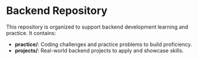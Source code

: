 # Backend Repository

This repository is organized to support backend development learning and practice. It contains:

- **practice/**: Coding challenges and practice problems to build proficiency.
- **projects/**: Real-world backend projects to apply and showcase skills.
